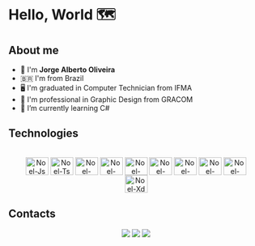 # Hello, World 🗺

## About me
- 🧑 I'm <strong>Jorge Alberto Oliveira</strong>
- :brazil: I'm from Brazil
- 🖥️ I'm graduated in Computer Technician from IFMA
- 🎨 I'm professional in Graphic Design from GRACOM
- 🌱 I’m currently learning C#
  
## Technologies
<div style="display: inline_block" align="center"><br>
  <img align="center" alt="Noel-Js" height="35" width="45" src="https://cdn.jsdelivr.net/gh/devicons/devicon/icons/javascript/javascript-original.svg">
  <img align="center" alt="Noel-Ts" height="35" width="45" src="https://cdn.jsdelivr.net/gh/devicons/devicon/icons/typescript/typescript-plain.svg">
  <img align="center" alt="Noel-NodeJs" height="35" width="45" src="https://cdn.jsdelivr.net/gh/devicons/devicon/icons/nodejs/nodejs-original.svg">
  <img align="center" alt="Noel-Java" height="35" width="45" src="https://cdn.jsdelivr.net/gh/devicons/devicon/icons/java/java-plain.svg">
  <img align="center" alt="Noel-React" height="35" width="45" src="https://cdn.jsdelivr.net/gh/devicons/devicon/icons/react/react-original.svg">
  <img align="center" alt="Noel-Docker" height="35" width="45" src="https://cdn.jsdelivr.net/gh/devicons/devicon/icons/docker/docker-plain.svg">
  <img align="center" alt="Noel-Graphql" height="35" width="45" src="https://cdn.jsdelivr.net/gh/devicons/devicon/icons/graphql/graphql-plain.svg">
  <img align="center" alt="Noel-PostgreSQL" height="35" width="45" src="https://cdn.jsdelivr.net/gh/devicons/devicon/icons/postgresql/postgresql-plain.svg">
  <img align="center" alt="Noel-MySQL" height="35" width="45" src="https://cdn.jsdelivr.net/gh/devicons/devicon/icons/mysql/mysql-original.svg">
  <br>
  <img align="center" alt="Noel-Xd" height="35" width="45" src="https://cdn.jsdelivr.net/gh/devicons/devicon/icons/xd/xd-plain.svg">
</div>
  
## Contacts
<div  style="display: inline_block" align="center"> 
  <a href="https://www.instagram.com/_noeloliveira" target="_blank"><img src="https://img.shields.io/badge/-Instagram-%23E4405F?style=for-the-badge&logo=instagram&logoColor=white" target="_blank"></a>
  <a href = "mailto:sieghart1982@gmail.com"><img src="https://img.shields.io/badge/-Gmail-%23333?style=for-the-badge&logo=gmail&logoColor=white" target="_blank"></a>
  <a href="https://www.linkedin.com/in/jorgealoliveira/" target="_blank"><img src="https://img.shields.io/badge/-LinkedIn-%230077B5?style=for-the-badge&logo=linkedin&logoColor=white" target="_blank"></a> 
</div>
